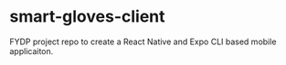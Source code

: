 # smart-gloves-client
FYDP project repo to create a React Native and Expo CLI based mobile applicaiton.
